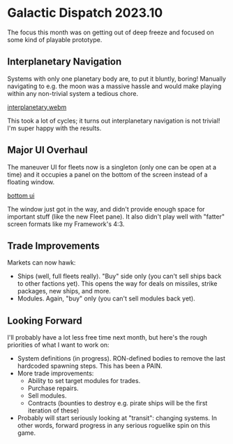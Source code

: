 # Galactic Dispatch 2023.10

The focus this month was on getting out of deep freeze and focused on some kind
of playable prototype. 

## Interplanetary Navigation

Systems with only one planetary body are, to put it bluntly, boring! Manually
navigating to e.g. the moon was a massive hassle and would make playing within
any non-trivial system a tedious chore.

[interplanetary.webm](https://github.com/AnIrishDuck/prograde-dispatch/assets/289125/48de3f46-4cdb-4cd9-80a0-e3c492e3b645)


This took a lot of cycles; it turns out interplanetary navigation is not
trivial! I'm super happy with the results.

## Major UI Overhaul

The maneuver UI for fleets now is a singleton (only one can be open at a time)
and it occupies a panel on the bottom of the screen instead of a floating
window.

[bottom ui](bottom-ui.webm)

The window just got in the way, and didn't provide enough space for important
stuff (like the new Fleet pane). It also didn't play well with "fatter" screen
formats like my Framework's 4:3.

## Trade Improvements

Markets can now hawk:

- Ships (well, full fleets really). "Buy" side only (you can't sell ships back
  to other factions yet). This opens the way for deals on missiles, strike
  packages, new ships, and more.
- Modules. Again, "buy" only (you can't sell modules back yet).

## Looking Forward

I'll probably have a lot less free time next month, but here's the rough
priorities of what I want to work on:

- System definitions (in progress). RON-defined bodies to remove the last
  hardcoded spawning steps. This has been a PAIN.
- More trade improvements:
  - Ability to set target modules for trades.
  - Purchase repairs.
  - Sell modules.
  - Contracts (bounties to destroy e.g. pirate ships will be the first iteration
    of these)
- Probably will start seriously looking at "transit": changing systems. In other
  words, forward progress in any serious roguelike spin on this game.
